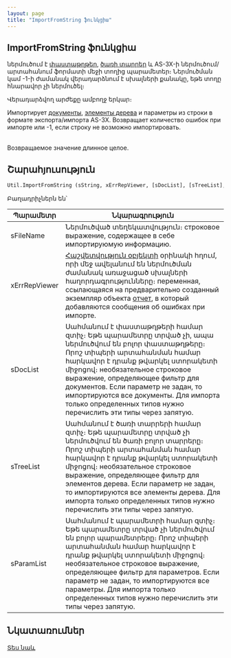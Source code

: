 ```yaml
---
layout: page
title: "ImportFromString ֆունկցիա"
---
```


## ImportFromString ֆունկցիա

ներմուծում է [փաստաթղթեր](../Asdoc.html), [ծառի տարրեր](../AsTreeElement.html) և AS-3X-ի ներմուծում/արտահանում ֆորմատի մեջի տողից պարամետեր։ Ներմուծման կամ -1-ի ժամանակ վերադարձնում է սխալների քանակը, եթե տողը հնարավոր չի ներմուծել։

Վերադարձվող արժեքը ամբողջ երկար։

Импортирует [документы](../Asdoc.html), [элементы дерева](../AsTreeElement.html) и параметры из строки в формате экспорта/импорта AS-3X. Возвращает количество ошибок при импорте или -1, если строку не возможно импортировать.<br>
&nbsp;

Возвращаемое значение длинное целое.

## Շարահյուսություն

```vb
Util.ImportFromString (sString, xErrRepViewer, [sDocList], [sTreeList], [sParamList])
```

Բաղադրիչներն են՝


| Պարամետր | Նկարագրություն |
|--|--|
| sFileName | Ներմուծված տեղեկատվություն։ строковое выражение, содержащее в себе импортируюмую информацию. |
| xErrRepViewer | [Հաշվետվություն օբյեկտի](../AsRepViewer.md) օրինակի հղում, որի մեջ ավելանում են ներմուծման ժամանակ առաջացած սխալների հաղորդագրությունները։ переменная, ссылающаяся на предварительно созданный экземпляр объекта [отчет](../AsRepViewer.html), в который добавляются сообщения об ошибках при импорте. |
| sDocList | Սահմանում է փաստաթղթերի համար զտիչ։ Եթե պարամետրը տրված չի, ապա ներմուծվում են բոլոր փաստաթղթերը։ Որոշ տիպերի արտահանման համար հարկավոր է դրանք թվարկել ստորակետի միջոցով։ необязательное строковое выражение, определяющее фильтр для документов. Если параметр не задан, то импортируются все документы. Для импорта только определенных типов нужно перечислить эти типы через запятую. |
| sTreeList |  Սահմանում է ծառի տարրերի համար զտիչ։ Եթե պարամետրը տրված չի ներմուծվում են ծառի բոլոր տարրերը։ Որոշ տիպերի արտահանման համար հարկավոր է դրանք թվարկել ստորակետի միջոցով։ необязательное строковое выражение, определяющее фильтр для элементов дерева. Если параметр не задан, то импортируются все элементы дерева. Для импорта только определенных типов нужно перечислить эти типы через запятую. |
| sParamList | Սահմանում է պարամետրի համար զտիչ։ Եթե պարամետրը տրված չի ներմուծվում են բոլոր պարամետրերը։ Որոշ տիպերի արտահանման համար հարկավոր է դրանք թվարկել ստորակետի միջոցով։ необязательное строковое выражение, определяющее фильтр для параметров. Если параметр не задан, то импортируются все параметры. Для импорта только определенных типов нужно перечислить эти типы через запятую. |



## Նկատառումներ 

[Տես նաև](../../functions.html)

